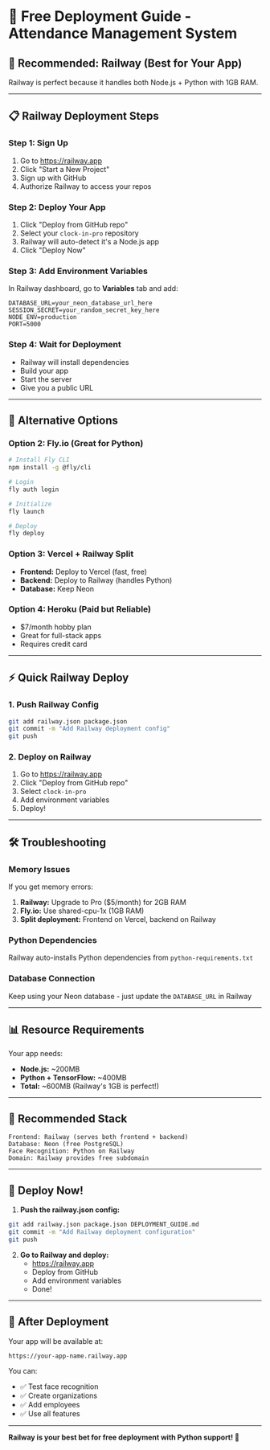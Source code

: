 # 🚀 Free Deployment Guide - Attendance Management System

## 🎯 **Recommended: Railway (Best for Your App)**

Railway is perfect because it handles both Node.js + Python with 1GB RAM.

---

## 📋 **Railway Deployment Steps**

### Step 1: Sign Up
1. Go to https://railway.app
2. Click "Start a New Project"
3. Sign up with GitHub
4. Authorize Railway to access your repos

### Step 2: Deploy Your App
1. Click "Deploy from GitHub repo"
2. Select your `clock-in-pro` repository
3. Railway will auto-detect it's a Node.js app
4. Click "Deploy Now"

### Step 3: Add Environment Variables
In Railway dashboard, go to **Variables** tab and add:

```env
DATABASE_URL=your_neon_database_url_here
SESSION_SECRET=your_random_secret_key_here
NODE_ENV=production
PORT=5000
```

### Step 4: Wait for Deployment
- Railway will install dependencies
- Build your app
- Start the server
- Give you a public URL

---

## 🔧 **Alternative Options**

### **Option 2: Fly.io (Great for Python)**
```bash
# Install Fly CLI
npm install -g @fly/cli

# Login
fly auth login

# Initialize
fly launch

# Deploy
fly deploy
```

### **Option 3: Vercel + Railway Split**
- **Frontend:** Deploy to Vercel (fast, free)
- **Backend:** Deploy to Railway (handles Python)
- **Database:** Keep Neon

### **Option 4: Heroku (Paid but Reliable)**
- $7/month hobby plan
- Great for full-stack apps
- Requires credit card

---

## ⚡ **Quick Railway Deploy**

### 1. Push Railway Config
```bash
git add railway.json package.json
git commit -m "Add Railway deployment config"
git push
```

### 2. Deploy on Railway
1. Go to https://railway.app
2. Click "Deploy from GitHub repo"
3. Select `clock-in-pro`
4. Add environment variables
5. Deploy!

---

## 🛠️ **Troubleshooting**

### Memory Issues
If you get memory errors:
1. **Railway:** Upgrade to Pro ($5/month) for 2GB RAM
2. **Fly.io:** Use shared-cpu-1x (1GB RAM)
3. **Split deployment:** Frontend on Vercel, backend on Railway

### Python Dependencies
Railway auto-installs Python dependencies from `python-requirements.txt`

### Database Connection
Keep using your Neon database - just update the `DATABASE_URL` in Railway

---

## 📊 **Resource Requirements**

Your app needs:
- **Node.js:** ~200MB
- **Python + TensorFlow:** ~400MB
- **Total:** ~600MB (Railway's 1GB is perfect!)

---

## 🎯 **Recommended Stack**

```
Frontend: Railway (serves both frontend + backend)
Database: Neon (free PostgreSQL)
Face Recognition: Python on Railway
Domain: Railway provides free subdomain
```

---

## 🚀 **Deploy Now!**

1. **Push the railway.json config:**
```bash
git add railway.json package.json DEPLOYMENT_GUIDE.md
git commit -m "Add Railway deployment configuration"
git push
```

2. **Go to Railway and deploy:**
   - https://railway.app
   - Deploy from GitHub
   - Add environment variables
   - Done!

---

## 📱 **After Deployment**

Your app will be available at:
```
https://your-app-name.railway.app
```

You can:
- ✅ Test face recognition
- ✅ Create organizations
- ✅ Add employees
- ✅ Use all features

---

**Railway is your best bet for free deployment with Python support! 🚀**
